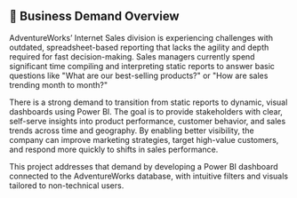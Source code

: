 ## 📌 Business Demand Overview

AdventureWorks’ Internet Sales division is experiencing challenges with outdated, spreadsheet-based reporting that lacks the agility and depth required for fast decision-making. Sales managers currently spend significant time compiling and interpreting static reports to answer basic questions like "What are our best-selling products?" or "How are sales trending month to month?"

There is a strong demand to transition from static reports to dynamic, visual dashboards using Power BI. The goal is to provide stakeholders with clear, self-serve insights into product performance, customer behavior, and sales trends across time and geography. By enabling better visibility, the company can improve marketing strategies, target high-value customers, and respond more quickly to shifts in sales performance.

This project addresses that demand by developing a Power BI dashboard connected to the AdventureWorks database, with intuitive filters and visuals tailored to non-technical users.
